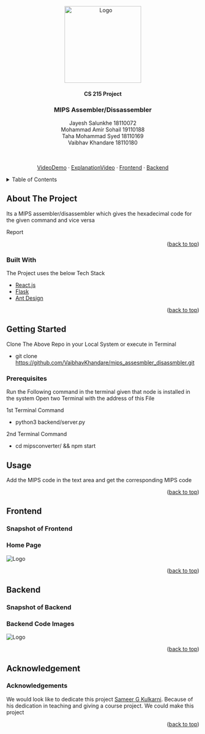 <!-- PROJECT LOGO -->
<br />
<div align="center">
  <a href="https://github.com/VaibhavKhandare/">
    <img src="https://upload.wikimedia.org/wikipedia/en/thumb/a/a2/IIT_Gandhinagar_Logo.svg/220px-IIT_Gandhinagar_Logo.svg.png" alt="Logo" width="200" height="200">
  </a>

  <h4 align="center">CS 215 Project</h4>
  <h3 align="center">MIPS Assembler/Dissassembler</h3>

<div style="list-style: none;">
    <div>Jayesh Salunkhe 18110072</div>
    <div>Mohammad Amir Sohail 19110188</div>
    <div>Taha Mohammad Syed 18110169</div>
    <div>Vaibhav Khandare 18110180</div>
  </div>
  <br/>
  <p align="center">
    <br />
    <a href="https://youtu.be/yPhSPEtJiZ4">VideoDemo</a>
    ·
    <a href="https://youtu.be/Ht3LYT8s1Qc">ExplanationVideo</a>
    ·
    <a href="#Frontend">Frontend</a>
    ·
    <a href="#Backend">Backend</a>
  </p>
</div>



<!-- TABLE OF CONTENTS -->
<details>
  <summary>Table of Contents</summary>
  <ol>
    <li>
      <a href="#about-the-project">About The Project</a>
      <ul>
        <li><a href="#built-with">Built With</a></li>
      </ul>
    </li>
    <li>
      <a href="#getting-started">Getting Started</a>
      <ul>
        <li><a href="#prerequisites">Prerequisites</a></li>
      </ul>
    </li>
    <li><a href="#usage">Usage</a></li>
    <li><a href="#acknowledgments">Acknowledgments</a></li>
  </ol>
</details>



<!-- ABOUT THE PROJECT -->
## About The Project

<p>
Its a MIPS assembler/disassembler which gives the hexadecimal code for the given command and vice versa
</p><p>
Report
</p>
<p align="right">(<a href="#top">back to top</a>)</p>



### Built With

The Project uses the below Tech Stack

* [React.js](https://reactjs.org/)
* [Flask](https://flask.palletsprojects.com/en/2.1.x/)
* [Ant Design](https://ant.design/)


<p align="right">(<a href="#top">back to top</a>)</p>



<!-- GETTING STARTED -->
## Getting Started

Clone The Above Repo in your Local System or execute in Terminal
* git clone https://github.com/VaibhavKhandare/mips_assesmbler_disassmbler.git

### Prerequisites

Run the Following command in the terminal given that node is installed in the system
Open two Terminal with the address of this File

1st Terminal Command 

* python3 backend/server.py

2nd Terminal Command

* cd mipsconverter/ && npm start
  
<!-- USAGE EXAMPLES -->
## Usage
Add the MIPS code in the text area and get the corresponding MIPS code

<p align="right">(<a href="#top">back to top</a>)</p>

<!-- FRONTEND -->
## Frontend

<p>
<h3>
Snapshot of Frontend
</h3>
</p>
<h3>Home Page</h3>
<img src="https://user-images.githubusercontent.com/56597655/165191605-9391f469-9a29-4664-ae9a-5dbb091d6d36.png" alt="Logo"></img>
<p align="right">(<a href="#top">back to top</a>)</p>


<!-- Backend -->
## Backend

<p>
<h3>
Snapshot of Backend
</h3>
</p>

<h3>Backend Code Images</h3>
<img src="https://user-images.githubusercontent.com/56597655/165191702-9e02e458-d596-4650-aa24-d01d6d585968.png" alt="Logo"></img>



<p align="right">(<a href="#top">back to top</a>)</p>

## Acknowledgement

<p>
<h3>
Acknowledgements
</h3>
<p>We would look like to dedicate this project <a href="https://iitgn.ac.in/faculty/cse/sameer">  Sameer G Kulkarni</a>. Because of his dedication in teaching and giving a course project. We could make this project</p>
</p>
<p align="right">(<a href="#top">back to top</a>)</p>
